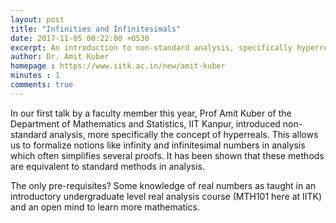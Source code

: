```yaml
---
layout: post
title: "Infinities and Infinitesimals"
date: 2017-11-05 00:22:00 +0530
excerpt: An introduction to non-standard analysis, specifically hyperreals
author: Dr. Amit Kuber
homepage : https://www.iitk.ac.in/new/amit-kuber
minutes : 1
comments: true
---
```

In our first talk by a faculty member this year, Prof Amit Kuber of the Department of Mathematics and Statistics, IIT Kanpur, introduced non-standard analysis, more specifically the concept of hyperreals. This allows us to formalize notions like infinity and infinitesimal numbers in analysis which often simplifies several proofs. It has been shown that these methods are equivalent to standard methods in analysis.

The only pre-requisites? Some knowledge of real numbers as taught in an introductory undergraduate level real analysis course (MTH101 here at IITK) and an open mind to learn more mathematics.